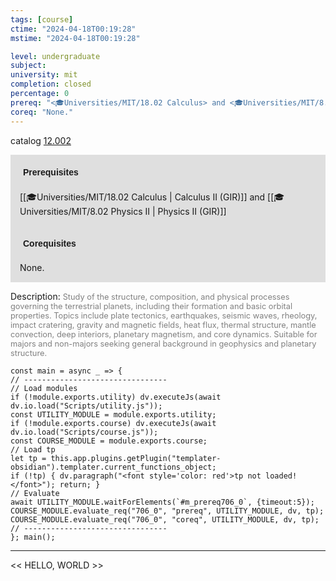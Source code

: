 ```yaml
---
tags: [course]
ctime: "2024-04-18T00:19:28"
mstime: "2024-04-18T00:19:28"

level: undergraduate
subject: 
university: mit
completion: closed
percentage: 0
prereq: "<🎓Universities/MIT/18.02 Calculus> and <🎓Universities/MIT/8.02 Physics II>"
coreq: "None."
---
```


catalog [12.002](http://student.mit.edu/catalog/m12a.html#12.002)

<span style="display: block; padding: 15px; background-color: rgb(100, 100, 100, 0.2);"><font id="m_prereq706_0" style="display: block; font-family: Arial, sans-serif; font-weight: bold; padding: 5px">Prerequisites</font><br><span id="prereq706_0">[[🎓Universities/MIT/18.02 Calculus | Calculus II (GIR)]] and [[🎓Universities/MIT/8.02 Physics II | Physics II (GIR)]]</span></span>
<span style="display: block; padding: 15px; background-color: rgb(100, 100, 100, 0.2);"><font id="m_coreq706_0" style="display: block; font-family: Arial, sans-serif; font-weight: bold; padding: 5px">Corequisites</font><br><span id="coreq706_0">None.</span></span>

<font style="">Description:</font>
<font style="color: grey; font-size: 0.8rem;">Study of the structure, composition, and physical processes governing the terrestrial planets, including their formation and basic orbital properties. Topics include plate tectonics, earthquakes, seismic waves, rheology, impact cratering, gravity and magnetic fields, heat flux, thermal structure, mantle convection, deep interiors, planetary magnetism, and core dynamics. Suitable for majors and non-majors seeking general background in geophysics and planetary structure.</font>

```dataviewjs
const main = async _ => {
// --------------------------------
// Load modules
if (!module.exports.utility) dv.executeJs(await dv.io.load("Scripts/utility.js"));
const UTILITY_MODULE = module.exports.utility;
if (!module.exports.course) dv.executeJs(await dv.io.load("Scripts/course.js"));
const COURSE_MODULE = module.exports.course;
// Load tp
let tp = this.app.plugins.getPlugin("templater-obsidian").templater.current_functions_object;
if (!tp) { dv.paragraph("<font style='color: red'>tp not loaded!</font>"); return; }
// Evaluate
await UTILITY_MODULE.waitForElements(`#m_prereq706_0`, {timeout:5});
COURSE_MODULE.evaluate_req("706_0", "prereq", UTILITY_MODULE, dv, tp);
COURSE_MODULE.evaluate_req("706_0", "coreq", UTILITY_MODULE, dv, tp);
// --------------------------------
}; main();
```

---

<< HELLO, WORLD >>
